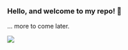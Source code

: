 ### Hello, and welcome to my repo! 👋

... more to come later.

<!--
**JoshuaCrotts/JoshuaCrotts** is a ✨ _special_ ✨ repository because its `README.md` (this file) appears on your GitHub profile.
<!--
Here are some ideas to get you started:


- 🔭 I’m currently working on ...
- 🌱 I’m currently learning ...
- 👯 I’m looking to collaborate on ...
- 🤔 I’m looking for help with ...
- 💬 Ask me about ...
- 📫 How to reach me: ...
- 😄 Pronouns: ...
- ⚡ Fun fact: ...
-->

<img align="center" src="https://github-readme-stats.vercel.app/api?username=JoshuaCrotts&&show_icons=true&title_color=ffffff&icon_color=bb2acf&text_color=daf7dc&bg_color=191919">
